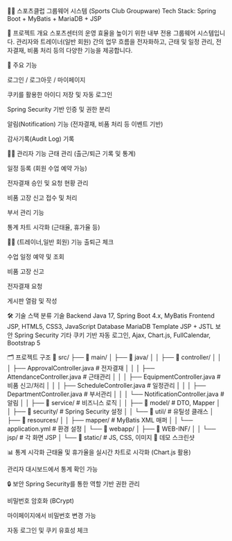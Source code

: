 🏋️‍♂️ 스포츠클럽 그룹웨어 시스템 (Sports Club Groupware)
Tech Stack: Spring Boot + MyBatis + MariaDB + JSP


📌 프로젝트 개요
스포츠센터의 운영 효율을 높이기 위한 내부 전용 그룹웨어 시스템입니다.
관리자와 트레이너(일반 회원) 간의 업무 흐름을 전자화하고, 근태 및 일정 관리, 전자결재, 비품 처리 등의 다양한 기능을 제공합니다.

🎯 주요 기능

로그인 / 로그아웃 / 마이페이지

쿠키를 활용한 아이디 저장 및 자동 로그인

Spring Security 기반 인증 및 권한 분리

알림(Notification) 기능 (전자결재, 비품 처리 등 이벤트 기반)

감사기록(Audit Log) 기록

🧑‍💼 관리자 기능
근태 관리 (출근/퇴근 기록 및 통계)

일정 등록 (회원 수업 예약 가능)

전자결재 승인 및 요청 현황 관리

비품 고장 신고 접수 및 처리

부서 관리 기능

통계 차트 시각화 (근태율, 휴가율 등)

🧑‍🏫 (트레이너,일반 회원) 기능
출퇴근 체크

수업 일정 예약 및 조회

비품 고장 신고

전자결재 요청

게시판 열람 및 작성

🛠 기술 스택
분류	기술
Backend	Java 17, Spring Boot 4.x, MyBatis
Frontend	JSP, HTML5, CSS3, JavaScript
Database	MariaDB
Template	JSP + JSTL
보안	Spring Security
기타	쿠키 기반 자동 로그인, Ajax, Chart.js, FullCalendar, Bootstrap 5

🗂 프로젝트 구조
📁 src/
├── 📁 main/
│   ├── 📁 java/
│   │   ├── 📁 controller/
│   │   │   ├── ApprovalController.java         # 전자결재
│   │   │   ├── AttendanceController.java       # 근태관리
│   │   │   ├── EquipmentController.java        # 비품 신고/처리
│   │   │   ├── ScheduleController.java         # 일정관리
│   │   │   ├── DepartmentController.java       # 부서관리
│   │   │   └── NotificationController.java     # 알림
│   │   ├── 📁 service/                          # 비즈니스 로직
│   │   ├── 📁 model/                            # DTO, Mapper
│   │   ├── 📁 security/                         # Spring Security 설정
│   │   └── 📁 util/                             # 유틸성 클래스
│   ├── 📁 resources/
│   │   ├── mapper/                             # MyBatis XML 매퍼
│   │   └── application.yml                     # 환경 설정
│   └── 📁 webapp/
│       ├── 📁 WEB-INF/
│       │   └── jsp/                            # 각 화면 JSP
│       └── 📁 static/                           # JS, CSS, 이미지
📸 데모 스크린샷


📊 통계 시각화
근태율 및 휴가율을 실시간 차트로 시각화 (Chart.js 활용)

관리자 대시보드에서 통계 확인 가능

🔒 보안
Spring Security를 통한 역할 기반 권한 관리

비밀번호 암호화 (BCrypt)

마이페이지에서 비밀번호 변경 가능

자동 로그인 및 쿠키 유효성 체크
